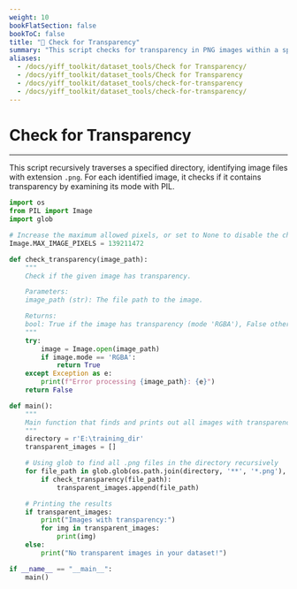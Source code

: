 ```yaml
---
weight: 10
bookFlatSection: false
bookToC: false
title: "🐍 Check for Transparency"
summary: "This script checks for transparency in PNG images within a specified directory and its subdirectories."
aliases:
  - /docs/yiff_toolkit/dataset_tools/Check for Transparency/
  - /docs/yiff_toolkit/dataset_tools/Check for Transparency
  - /docs/yiff_toolkit/dataset_tools/check-for-transparency
  - /docs/yiff_toolkit/dataset_tools/check-for-transparency/
---
```


<!--markdownlint-disable MD025 -->

# Check for Transparency

---

This script recursively traverses a specified directory, identifying image files with extension `.png`. For each identified image, it checks if it contains transparency by examining its mode with PIL.

```python
import os
from PIL import Image
import glob

# Increase the maximum allowed pixels, or set to None to disable the check
Image.MAX_IMAGE_PIXELS = 139211472

def check_transparency(image_path):
    """
    Check if the given image has transparency.

    Parameters:
    image_path (str): The file path to the image.

    Returns:
    bool: True if the image has transparency (mode 'RGBA'), False otherwise.
    """
    try:
        image = Image.open(image_path)
        if image.mode == 'RGBA':
            return True
    except Exception as e:
        print(f"Error processing {image_path}: {e}")
    return False

def main():
    """
    Main function that finds and prints out all images with transparency in a given directory.
    """
    directory = r'E:\training_dir'
    transparent_images = []

    # Using glob to find all .png files in the directory recursively
    for file_path in glob.glob(os.path.join(directory, '**', '*.png'), recursive=True):
        if check_transparency(file_path):
            transparent_images.append(file_path)

    # Printing the results
    if transparent_images:
        print("Images with transparency:")
        for img in transparent_images:
            print(img)
    else:
        print("No transparent images in your dataset!")

if __name__ == "__main__":
    main()
```
